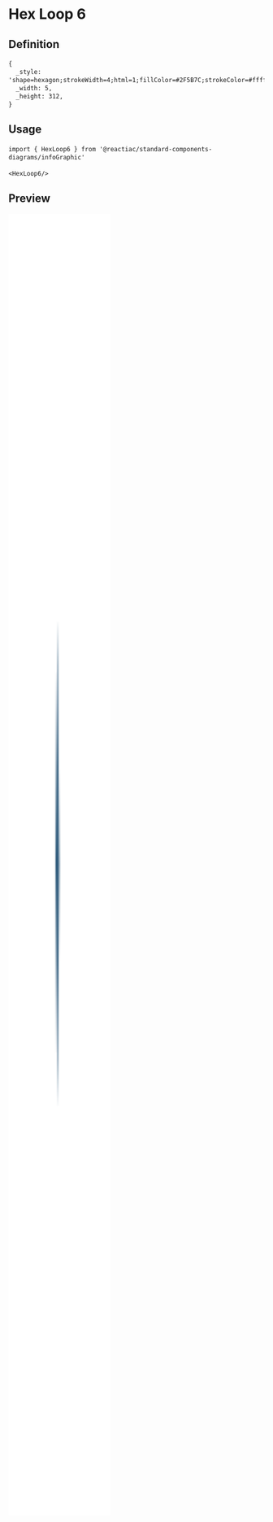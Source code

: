 # Hex Loop 6

## Definition

```
{
  _style: 'shape=hexagon;strokeWidth=4;html=1;fillColor=#2F5B7C;strokeColor=#ffffff;shadow=0;fontSize=10;fontColor=#FFFFFF;align=center;fontStyle=0;whiteSpace=wrap;spacing=10;rounded=0;',
  _width: 5,
  _height: 312,
}
```

## Usage

```
import { HexLoop6 } from '@reactiac/standard-components-diagrams/infoGraphic'

<HexLoop6/>
```

## Preview

<img src="./hex-loop-6.png" width="200"/>
